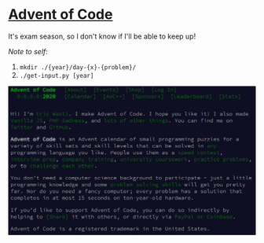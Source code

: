 # [Advent of Code](https://adventofcode.com)

It's exam season, so I don't know if I'll be able to keep up!  

_Note to self_:

1.  `mkdir ./{year}/day-{x}-{problem}/`
2.  `./get-input.py [year]`

<img src='about.jpg'>
